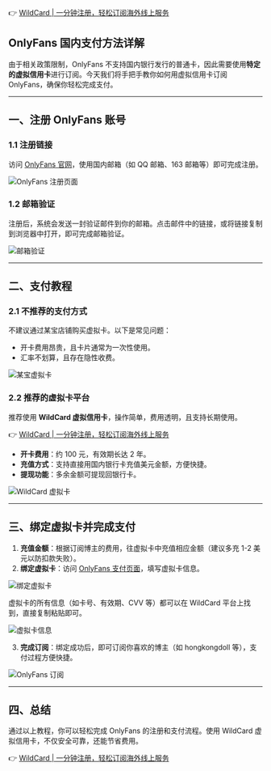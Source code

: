 👉 [WildCard | 一分钟注册，轻松订阅海外线上服务](https://bit.ly/bewildcard)

## OnlyFans 国内支付方法详解

由于相关政策限制，OnlyFans 不支持国内银行发行的普通卡，因此需要使用**特定的虚拟信用卡**进行订阅。今天我们将手把手教你如何用虚拟信用卡订阅 OnlyFans，确保你轻松完成支付。

---

## 一、注册 OnlyFans 账号

### 1.1 注册链接

访问 [OnlyFans 官网](https://onlyfans.com/)，使用国内邮箱（如 QQ 邮箱、163 邮箱等）即可完成注册。

![OnlyFans 注册页面](https://puputeju-tc.oss-cn-beijing.aliyuncs.com/142120.png)

### 1.2 邮箱验证

注册后，系统会发送一封验证邮件到你的邮箱。点击邮件中的链接，或将链接复制到浏览器中打开，即可完成邮箱验证。

![邮箱验证](https://puputeju-tc.oss-cn-beijing.aliyuncs.com/142312.png)

---

## 二、支付教程

### 2.1 不推荐的支付方式

不建议通过某宝店铺购买虚拟卡。以下是常见问题：
- 开卡费用昂贵，且卡片通常为一次性使用。
- 汇率不划算，且存在隐性收费。

![某宝虚拟卡](https://puputeju-tc.oss-cn-beijing.aliyuncs.com/152529.jpg)

### 2.2 推荐的虚拟卡平台

推荐使用 **WildCard 虚拟信用卡**，操作简单，费用透明，且支持长期使用。

👉 [WildCard | 一分钟注册，轻松订阅海外线上服务](https://bit.ly/bewildcard)

- **开卡费用**：约 100 元，有效期长达 2 年。
- **充值方式**：支持直接用国内银行卡充值美元金额，方便快捷。
- **提现功能**：多余金额可提现回银行卡。

![WildCard 虚拟卡](https://puputeju-tc.oss-cn-beijing.aliyuncs.com/152535.png)

---

## 三、绑定虚拟卡并完成支付

1. **充值金额**：根据订阅博主的费用，往虚拟卡中充值相应金额（建议多充 1-2 美元以防扣款失败）。
2. **绑定虚拟卡**：访问 [OnlyFans 支付页面](https://onlyfans.com/my/payments/add_card)，填写虚拟卡信息。

![绑定虚拟卡](https://puputeju-tc.oss-cn-beijing.aliyuncs.com/152542.png)

虚拟卡的所有信息（如卡号、有效期、CVV 等）都可以在 WildCard 平台上找到，直接复制粘贴即可。

![虚拟卡信息](https://puputeju-tc.oss-cn-beijing.aliyuncs.com/143711.png)

3. **完成订阅**：绑定成功后，即可订阅你喜欢的博主（如 hongkongdoll 等），支付过程方便快捷。

![OnlyFans 订阅](https://puputeju-tc.oss-cn-beijing.aliyuncs.com/152556.png)

---

## 四、总结

通过以上教程，你可以轻松完成 OnlyFans 的注册和支付流程。使用 WildCard 虚拟信用卡，不仅安全可靠，还能节省费用。

👉 [WildCard | 一分钟注册，轻松订阅海外线上服务](https://bit.ly/bewildcard)